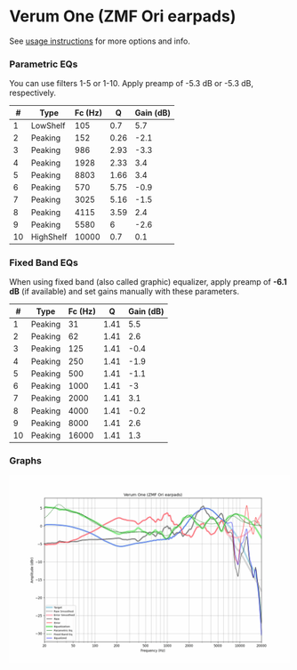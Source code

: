 # Verum One (ZMF Ori earpads)
See [usage instructions](https://github.com/jaakkopasanen/AutoEq#usage) for more options and info.

### Parametric EQs
You can use filters 1-5 or 1-10. Apply preamp of -5.3 dB or -5.3 dB, respectively.

|   # | Type      |   Fc (Hz) |    Q |   Gain (dB) |
|-----|-----------|-----------|------|-------------|
|   1 | LowShelf  |       105 | 0.7  |         5.7 |
|   2 | Peaking   |       152 | 0.26 |        -2.1 |
|   3 | Peaking   |       986 | 2.93 |        -3.3 |
|   4 | Peaking   |      1928 | 2.33 |         3.4 |
|   5 | Peaking   |      8803 | 1.66 |         3.4 |
|   6 | Peaking   |       570 | 5.75 |        -0.9 |
|   7 | Peaking   |      3025 | 5.16 |        -1.5 |
|   8 | Peaking   |      4115 | 3.59 |         2.4 |
|   9 | Peaking   |      5580 | 6    |        -2.6 |
|  10 | HighShelf |     10000 | 0.7  |         0.1 |

### Fixed Band EQs
When using fixed band (also called graphic) equalizer, apply preamp of **-6.1 dB** (if available) and set gains manually with these parameters.

|   # | Type    |   Fc (Hz) |    Q |   Gain (dB) |
|-----|---------|-----------|------|-------------|
|   1 | Peaking |        31 | 1.41 |         5.5 |
|   2 | Peaking |        62 | 1.41 |         2.6 |
|   3 | Peaking |       125 | 1.41 |        -0.4 |
|   4 | Peaking |       250 | 1.41 |        -1.9 |
|   5 | Peaking |       500 | 1.41 |        -1.1 |
|   6 | Peaking |      1000 | 1.41 |        -3   |
|   7 | Peaking |      2000 | 1.41 |         3.1 |
|   8 | Peaking |      4000 | 1.41 |        -0.2 |
|   9 | Peaking |      8000 | 1.41 |         2.6 |
|  10 | Peaking |     16000 | 1.41 |         1.3 |

### Graphs
![](./Verum%20One%20(ZMF%20Ori%20earpads).png)
